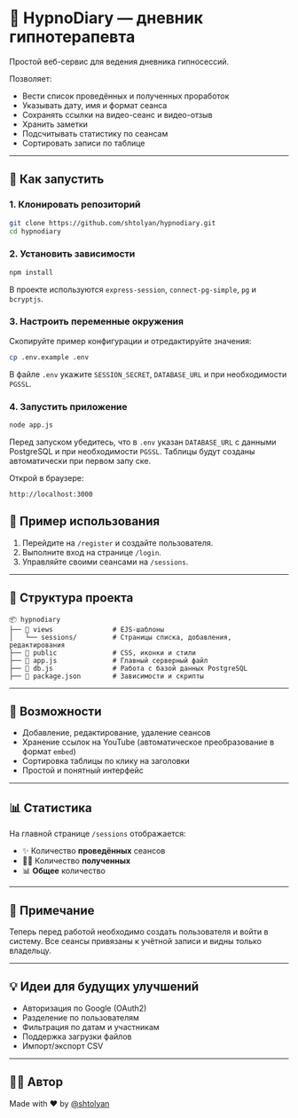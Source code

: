 
# 🧠 HypnoDiary — дневник гипнотерапевта

Простой веб-сервис для ведения дневника гипносессий.

Позволяет:
- Вести список проведённых и полученных проработок
- Указывать дату, имя и формат сеанса
- Сохранять ссылки на видео-сеанс и видео-отзыв
- Хранить заметки
- Подсчитывать статистику по сеансам
- Сортировать записи по таблице

---

## 🚀 Как запустить

### 1. Клонировать репозиторий

```bash
git clone https://github.com/shtolyan/hypnodiary.git
cd hypnodiary
```

### 2. Установить зависимости

```bash
npm install
```

В проекте используются `express-session`, `connect-pg-simple`,
`pg` и `bcryptjs`.

### 3. Настроить переменные окружения

Скопируйте пример конфигурации и отредактируйте значения:

```bash
cp .env.example .env
```

В файле `.env` укажите `SESSION_SECRET`, `DATABASE_URL` и при необходимости `PGSSL`.

### 4. Запустить приложение

```bash
node app.js
```

Перед запуском убедитесь, что в `.env` указан `DATABASE_URL` с данными PostgreSQL
и при необходимости `PGSSL`. Таблицы будут созданы автоматически при первом запу
ске.

Открой в браузере:

```
http://localhost:3000
```

## 📝 Пример использования

1. Перейдите на `/register` и создайте пользователя.
2. Выполните вход на странице `/login`.
3. Управляйте своими сеансами на `/sessions`.

---

## 📁 Структура проекта

```
📦 hypnodiary
├── 📁 views               # EJS-шаблоны
│   └── sessions/         # Страницы списка, добавления, редактирования
├── 📁 public              # CSS, иконки и стили
├── 📄 app.js              # Главный серверный файл
├── 📄 db.js               # Работа с базой данных PostgreSQL
├── 📄 package.json        # Зависимости и скрипты
```

---

## 🧩 Возможности

- Добавление, редактирование, удаление сеансов
- Хранение ссылок на YouTube (автоматическое преобразование в формат `embed`)
- Сортировка таблицы по клику на заголовки
- Простой и понятный интерфейс

---

## 📊 Статистика

На главной странице `/sessions` отображается:

- ✨ Количество **проведённых** сеансов
- 🧘‍♂️ Количество **полученных**
- 📊 **Общее** количество

---

## 📌 Примечание

Теперь перед работой необходимо создать пользователя и войти в систему. Все сеансы
привязаны к учётной записи и видны только владельцу.

---

## 💡 Идеи для будущих улучшений

- Авторизация по Google (OAuth2)
- Разделение по пользователям
- Фильтрация по датам и участникам
- Поддержка загрузки файлов
- Импорт/экспорт CSV

---

## 🧙‍♂️ Автор

Made with ❤️ by [@shtolyan](https://github.com/shtolyan)
